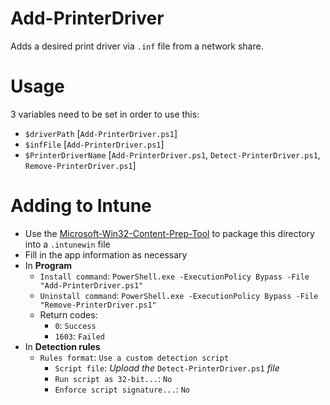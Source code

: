 # Add-PrinterDriver
Adds a desired print driver via `.inf` file from a network share.


# Usage
3 variables need to be set in order to use this:
 - `$driverPath` [`Add-PrinterDriver.ps1`]
 - `$infFile` [`Add-PrinterDriver.ps1`]
 - `$PrinterDriverName` [`Add-PrinterDriver.ps1`, `Detect-PrinterDriver.ps1`, `Remove-PrinterDriver.ps1`]


# Adding to Intune
 - Use the [Microsoft-Win32-Content-Prep-Tool](https://github.com/Microsoft/Microsoft-Win32-Content-Prep-Tool) to package this directory into a `.intunewin` file
 - Fill in the app information as necessary
 - In **Program**
   - `Install command`: `PowerShell.exe -ExecutionPolicy Bypass -File "Add-PrinterDriver.ps1"`
   - `Uninstall command`: `PowerShell.exe -ExecutionPolicy Bypass -File "Remove-PrinterDriver.ps1"`
   - Return codes:
     - `0`: `Success`
     - `1603`: `Failed`
 - In **Detection rules**
   - `Rules format`: `Use a custom detection script`
     - `Script file`: *Upload the* `Detect-PrinterDriver.ps1` *file*
     - `Run script as 32-bit...`: `No`
     - `Enforce script signature...`: `No`
